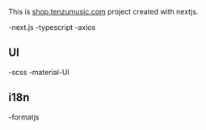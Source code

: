 This is [shop.tenzumusic.com](https://shop.tenzumusic.com/) project created with nextjs.

-next.js
-typescript
-axios

## UI

-scss
-material-UI

## i18n

-formatjs
